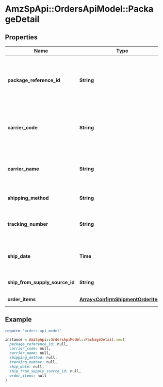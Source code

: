 # AmzSpApi::OrdersApiModel::PackageDetail

## Properties

| Name | Type | Description | Notes |
| ---- | ---- | ----------- | ----- |
| **package_reference_id** | **String** | A seller-supplied identifier that uniquely identifies a package within the scope of an order. Only positive numeric values are supported. |  |
| **carrier_code** | **String** | Identifies the carrier that will deliver the package. This field is required for all marketplaces, see [reference](https://developer-docs.amazon.com/sp-api/changelog/carriercode-value-required-in-shipment-confirmations-for-br-mx-ca-sg-au-in-jp-marketplaces). |  |
| **carrier_name** | **String** | Carrier Name that will deliver the package. Required when carrierCode is \&quot;Others\&quot;  | [optional] |
| **shipping_method** | **String** | Ship method to be used for shipping the order. | [optional] |
| **tracking_number** | **String** | The tracking number used to obtain tracking and delivery information. |  |
| **ship_date** | **Time** | The shipping date for the package. Must be in ISO-8601 date/time format. |  |
| **ship_from_supply_source_id** | **String** | The unique identifier of the supply source. | [optional] |
| **order_items** | [**Array&lt;ConfirmShipmentOrderItem&gt;**](ConfirmShipmentOrderItem.md) | A list of order items. |  |

## Example

```ruby
require 'orders-api-model'

instance = AmzSpApi::OrdersApiModel::PackageDetail.new(
  package_reference_id: null,
  carrier_code: null,
  carrier_name: null,
  shipping_method: null,
  tracking_number: null,
  ship_date: null,
  ship_from_supply_source_id: null,
  order_items: null
)
```

